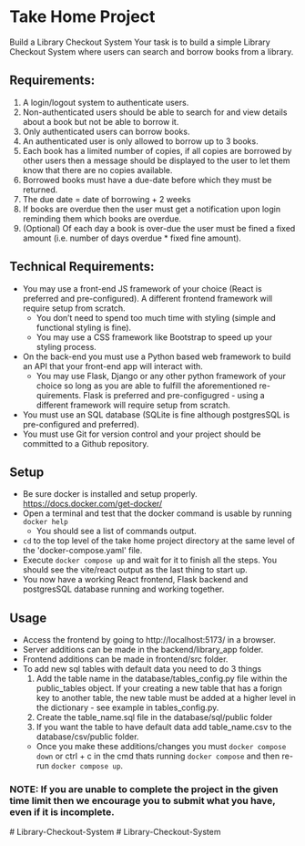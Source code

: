 # Take Home Project

Build a Library Checkout System
Your task is to build a simple Library Checkout System where users can search and borrow books from a library.

## Requirements:

1. A login/logout system to authenticate users.
2. Non-authenticated users should be able to search for and view details about a book but not be able to borrow it.
3. Only authenticated users can borrow books.
4. An authenticated user is only allowed to borrow up to 3 books.
5. Each book has a limited number of copies, if all copies are borrowed by other users then a message should be displayed to the user to let them know that there are no copies available.
6. Borrowed books must have a due-date before which they must be returned.
7. The due date = date of borrowing + 2 weeks
8. If books are overdue then the user must get a notification upon login reminding them which books are overdue.
9. (Optional) Of each day a book is over-due the user must be fined a fixed amount (i.e. number of days overdue \* fixed fine amount).

## Technical Requirements:

- You may use a front-end JS framework of your choice (React is preferred and pre-configured). A different frontend framework will require setup from scratch.
  - You don’t need to spend too much time with styling (simple and functional styling is fine).
  - You may use a CSS framework like Bootstrap to speed up your styling process.
- On the back-end you must use a Python based web framework to build an API that your front-end app will interact with.
  - You may use Flask, Django or any other python framework of your choice so long as you are able to fulfill the aforementioned re-quirements. Flask is preferred and pre-configugred - using a different framework will require setup from scratch.
- You must use an SQL database (SQLite is fine although postgresSQL is pre-configured and preferred).
- You must use Git for version control and your project should be committed to a Github repository.

## Setup

- Be sure docker is installed and setup properly. https://docs.docker.com/get-docker/
- Open a terminal and test that the docker command is usable by running `docker help`
  - You should see a list of commands output.
- `cd` to the top level of the take home project directory at the same level of the 'docker-compose.yaml' file.
- Execute `docker compose up` and wait for it to finish all the steps. You should see the vite/react output as the last thing to start up.
- You now have a working React frontend, Flask backend and postgresSQL database running and working together.

## Usage
- Access the frontend by going to http://localhost:5173/ in a browser.
- Server additions can be made in the backend/library_app folder.
- Frontend additions can be made in frontend/src folder.
- To add new sql tables with default data you need to do 3 things
  1. Add the table name in the database/tables_config.py file within the public_tables object. If your creating a new table that has a forign key to another table, the new table must be added at a higher level in the dictionary - see example in tables_config.py.
  2. Create the table_name.sql file in the database/sql/public folder
  3. If you want the table to have default data add table_name.csv to the database/csv/public folder.
  - Once you make these additions/changes you must `docker compose down` or ctrl + c in the cmd thats running `docker compose` and then re-run `docker compose up`.

### NOTE: If you are unable to complete the project in the given time limit then we encourage you to submit what you have, even if it is incomplete.
#   L i b r a r y - C h e c k o u t - S y s t e m 
 
 # Library-Checkout-System
